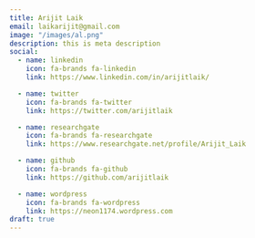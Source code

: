```yaml
---
title: Arijit Laik
email: laikarijit@gmail.com
image: "/images/al.png"
description: this is meta description
social:
  - name: linkedin
    icon: fa-brands fa-linkedin
    link: https://www.linkedin.com/in/arijitlaik/

  - name: twitter
    icon: fa-brands fa-twitter
    link: https://twitter.com/arijitlaik

  - name: researchgate
    icon: fa-brands fa-researchgate
    link: https://www.researchgate.net/profile/Arijit_Laik

  - name: github
    icon: fa-brands fa-github
    link: https://github.com/arijitlaik

  - name: wordpress
    icon: fa-brands fa-wordpress
    link: https://neon1174.wordpress.com
draft: true
---
```



